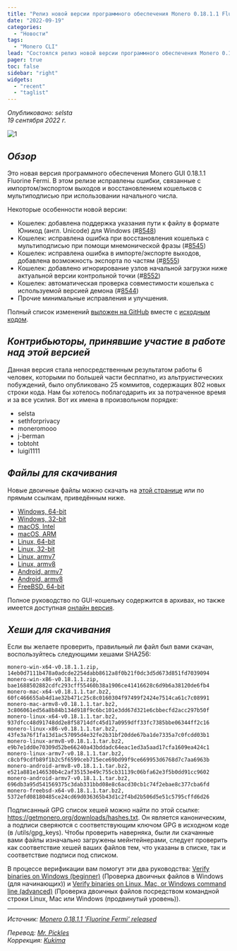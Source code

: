 ```yaml
---
title: "Релиз новой версии программного обеспечения Monero 0.18.1.1 Fluorine Fermi"
date: "2022-09-19"
categories:
  - "Новости"
tags:
  - "Monero CLI"
lead: "Состоялся релиз новой версии программного обеспечения Monero 0.18.1.1 Fluorine Fermi"
pager: true
toc: false
sidebar: "right"
widgets:
  - "recent"
  - "taglist"
---
```


_Опубликовано: selsta_  
_19 сентября 2022 г._

![1](/img/post/2022-07-19-monero-0.18.0.0-released/01.png)  

## _Обзор_

Это новая версия программного обеспечения Monero GUI 0.18.1.1 Fluorine Fermi. В этом релизе исправлены ошибки, связанные с импортом/экспортом выходов и восстановлением кошельков с мультиподписью при использовании начального числа.

Некоторые особенности новой версии:
- Кошелек: добавлена поддержка указания пути к файлу в формате Юникод (англ. Unicode) для Windows (#[8548](https://github.com/monero-project/monero/pull/8548))
- Кошелек: исправлена ошибка при восстановления кошелька с мультиподписью при помощи мнемонической фразы (#[8545](https://github.com/monero-project/monero/pull/8545))
- Кошелек: исправлена ошибка в импорте/экспорте выходов, добавлена возможность экспорта по частям (#[8555](https://github.com/monero-project/monero/pull/8555))
- Кошелек: добавлено игнорирование узлов начальной загрузки ниже актуальной версии контрольной точки (#[8552](https://github.com/monero-project/monero/pull/8552))
- Кошелек: автоматическая проверка совместимости кошелька с используемой версией демона (#[8544](https://github.com/monero-project/monero/pull/8544))
- Прочие минимальные исправления и улучшения.

Полный список изменений [выложен на GitHub](https://github.com/monero-project/monero/compare/v0.18.1.0...v0.18.1.1) вместе с [исходным кодом](https://github.com/monero-project/monero/tree/v0.18.1.1).

## _Контрибьюторы, принявшие участие в работе над этой версией_

Данная версия стала непосредственным результатом работы 6 человек, которыми по большей части бесплатно, из альтруистических побуждений, было опубликовано 25 коммитов, содержащих 802 новых строки кода. Нам бы хотелось поблагодарить их за потраченное время и за все усилия. Вот их имена в произвольном порядке:

- selsta
- sethforprivacy
- moneromooo
- j-berman
- tobtoht
- luigi1111

## _Файлы для скачивания_

Новые двоичные файлы можно скачать на [этой странице](https://www.getmonero.org/downloads/) или по прямым ссылкам, приведённым ниже.

- [Windows, 64-bit](https://downloads.getmonero.org/cli/monero-win-x64-v0.18.1.1.zip)
- [Windows, 32-bit](https://downloads.getmonero.org/cli/monero-win-x86-v0.18.1.1.zip)
- [macOS, Intel](https://downloads.getmonero.org/cli/monero-mac-x64-v0.18.1.1.tar.bz2)
- [macOS, ARM](https://downloads.getmonero.org/cli/monero-mac-armv8-v0.18.1.1.tar.bz2)
- [Linux, 64-bit](https://downloads.getmonero.org/cli/monero-linux-x64-v0.18.1.1.tar.bz2)
- [Linux, 32-bit](https://downloads.getmonero.org/cli/monero-linux-x86-v0.18.1.1.tar.bz2)
- [Linux, armv7](https://downloads.getmonero.org/cli/monero-linux-armv7-v0.18.1.1.tar.bz2)
- [Linux, armv8](https://downloads.getmonero.org/cli/monero-linux-armv8-v0.18.1.1.tar.bz2)
- [Android, armv7](https://downloads.getmonero.org/cli/monero-android-armv7-v0.18.1.1.tar.bz2)
- [Android, armv8](https://downloads.getmonero.org/cli/monero-android-armv8-v0.18.1.1.tar.bz2)
- [FreeBSD, 64-bit](https://downloads.getmonero.org/cli/monero-freebsd-x64-v0.18.1.1.tar.bz2)

Полное руководство по GUI-кошельку содержится в архивах, но также имеется доступная [онлайн версия](https://github.com/monero-ecosystem/monero-GUI-guide/blob/master/monero-GUI-guide.md).

## _Хеши для скачивания_

Если вы желаете проверить, правильный ли файл был вами скачан, воспользуйтесь следующими хешами SHA256:

```
monero-win-x64-v0.18.1.1.zip, 14eb0d7111b478a0adcde2254dabb8612a8f0b21f0dc3d5d673d851fd7039094
monero-win-x86-v0.18.1.1.zip, bae1688502882cdfc293cff55460b38a1906ce41416628c6d9b6a38120de6fb4
monero-mac-x64-v0.18.1.1.tar.bz2, 60fc466655ab4d1ae32b471c25c8c0160304f97499f2424e7514ca61c7c08991
monero-mac-armv8-v0.18.1.1.tar.bz2, 3c806061ed56a8b84b134d918f9c6bc101e3dd67d321e6cbbecfd2acc297b50f
monero-linux-x64-v0.18.1.1.tar.bz2, 937dfcc48d91748dd2e8f58714dfc45d17a0959dff33fc7385bbe06344ff2c16
monero-linux-x86-v0.18.1.1.tar.bz2, 43fe3a76f1fa13d1ac57095d4e32fe2b31bf20dde67ba1de7335a7c0fcdd03b1
monero-linux-armv8-v0.18.1.1.tar.bz2, e9b7e1dd0e70309d52be66240a43bddadc64eac1ed3a5aad17cfa1609ea424c1
monero-linux-armv7-v0.18.1.1.tar.bz2, c8cbf9cdfb89f1b2c5f6599ceb715ece69bd99f9ce669953d6768d7c7aa6963b
monero-android-armv8-v0.18.1.1.tar.bz2, e521a881e146530b4c2af35153e49c755cb31139c06bfa62e3f5b0dd91cc9602
monero-android-armv7-v0.18.1.1.tar.bz2, 696db3a95d541569375c3dab331bbd08e8c6acd30cb1c74f2ebae8c377cba6fd
monero-freebsd-x64-v0.18.1.1.tar.bz2, 5372efd08180485ce24cd69d036365b43d1c2f4bd2b506d5e51c5795cffd6d26
```

Подписанный GPG список хешей можно найти по этой ссылке: https://getmonero.org/downloads/hashes.txt. Он является каноническим, а подписи сверяются с соответствующим ключом GPG в исходном коде (в /utils/gpg_keys). Чтобы проверить наверняка, были ли скачанные вами файлы изначально загружены мейнтейнерами, следует проверить как соответствие хешей ваших файлов тем, что указаны в списке, так и соответствие подписи под списком.

В процессе верификации вам помогут эти два руководства: [Verify binaries on Windows (beginner)](https://www.getmonero.org/resources/user-guides/verification-windows-beginner.html) (Проверка двоичных файлов в Windows (для начинающих)) и [Verify binaries on Linux, Mac, or Windows command line (advanced)](https://www.getmonero.org/resources/user-guides/verification-allos-advanced.html) (Проверка двоичных файлов посредством командной строки Linux, Mac или Windows (продвинутый уровень)).

---

_Источник: [Monero 0.18.1.1 'Fluorine Fermi' released](https://www.getmonero.org/2022/09/19/monero-0.18.1.1-released.html)_

_Перевод: [Mr. Pickles](https://t.me/v1docq47)_  
_Коррекция: [Kukima](https://t.me/Kukima)_
